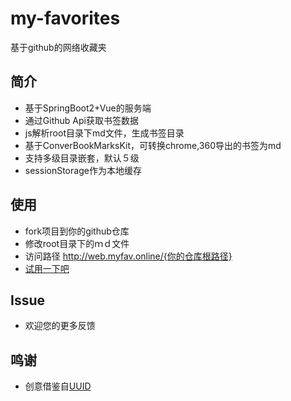 # my-favorites

基于github的网络收藏夹

## 简介
* 基于SpringBoot2+Vue的服务端
* 通过Github Api获取书签数据
* js解析root目录下md文件，生成书签目录
* 基于ConverBookMarksKit，可转换chrome,360导出的书签为md
* 支持多级目录嵌套，默认５级
* sessionStorage作为本地缓存

## 使用
* fork项目到你的github仓库
* 修改root目录下的ｍｄ文件
* 访问路径 http://web.myfav.online/{你的仓库根路径}
* [试用一下吧]( http://web.myfav.online)

## Issue
* 欢迎您的更多反馈

## 鸣谢
* 创意借鉴自[UUID](https://github.com/netnr/uuid)